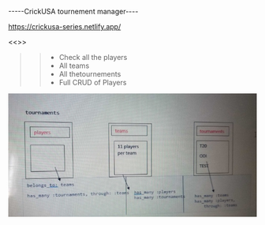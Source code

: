 -----CrickUSA tournement manager----

https://crickusa-series.netlify.app/

<<<MVC>>>

>> * Check all the players 
>> * All teams
>> * All thetournements
>> * Full CRUD of Players


![Alt text](./table.jpg?raw=true "Title")
